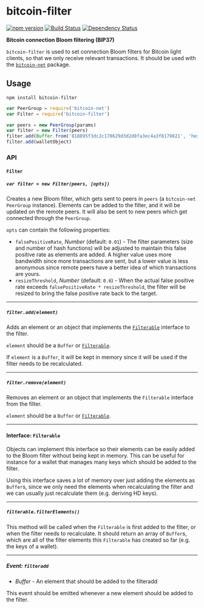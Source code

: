 # bitcoin-filter

[![npm version](https://img.shields.io/npm/v/bitcoin-filter.svg)](https://www.npmjs.com/package/bitcoin-filter)
[![Build Status](https://travis-ci.org/mappum/bitcoin-filter.svg?branch=master)](https://travis-ci.org/mappum/bitcoin-filter)
[![Dependency Status](https://david-dm.org/mappum/bitcoin-filter.svg)](https://david-dm.org/mappum/bitcoin-filter)

**Bitcoin connection Bloom filtering (BIP37)**

`bitcoin-filter` is used to set connection Bloom filters for Bitcoin light clients, so that we only receive relevant transactions. It should be used with the [`bitcoin-net`](https://github.com/mappum/bitcoin-net) package.

## Usage

`npm install bitcoin-filter`

```js
var PeerGroup = require('bitcoin-net')
var Filter = require('bitcoin-filter')

var peers = new PeerGroup(params)
var filter = new Filter(peers)
filter.add(Buffer.from('818895f3dc2c178629d3d2d8fa3ec4a3f8179821', 'hex'))
filter.add(walletObject)
```

### API

#### `Filter`

##### `var filter = new Filter(peers, [opts])`

Creates a new Bloom filter, which gets sent to peers in `peers` (a `bitcoin-net` `PeerGroup` instance). Elements can be added to the filter, and it will be updated on the remote peers. It will also be sent to new peers which get connected through the `PeerGroup`.

`opts` can contain the following properties:
 - `falsePositiveRate`, *Number* (default: `0.01`) - The filter parameters (size and number of hash functions) will be adjusted to maintain this false positive rate as elements are added. A higher value uses more bandwidth since more transactions are sent, but a lower value is less anonymous since remote peers have a better idea of which transactions are yours.
 - `resizeThreshold`, *Number* (default: `0.6`) - When the actual false positive rate exceeds `falsePositiveRate * resizeThreshold`, the filter will be resized to bring the false positive rate back to the target.

----
##### `filter.add(element)`

Adds an element or an object that implements the [`Filterable`](#interface-filterable) interface to the filter.

`element` should be a `Buffer` or [`Filterable`](#interface-filterable).

If `element` is a `Buffer`, it will be kept in memory since it will be used if the filter needs to be recalculated.

----
##### `filter.remove(element)`

Removes an element or an object that implements the `Filterable` interface from the filter.

`element` should be a `Buffer` or [`Filterable`](#interface-filterable).

----
#### Interface: `Filterable`

Objects can implement this interface so their elements can be easily added to the Bloom filter without being kept in memory. This can be useful for instance for a wallet that manages many keys which should be added to the filter.

Using this interface saves a lot of memory over just adding the elements as `Buffer`s, since we only need the elements when recalculating the filter and we can usually just recalculate them (e.g. deriving HD keys).

----
##### `filterable.filterElements()`

This method will be called when the `Filterable` is first added to the filter, or when the filter needs to recalculate. It should return an array of `Buffer`s, which are all of the filter elements this `Filterable` has created so far (e.g. the keys of a wallet).

----
##### Event: `filteradd`

- *Buffer* - An element that should be added to the filteradd

This event should be emitted whenever a new element should be added to the filter.
